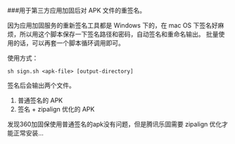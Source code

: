 ###用于第三方应用加固后对 APK 文件的重签名。

因为应用加固服务的重新签名工具都是 Windows 下的，在 mac OS 下签名好麻烦，所以用这个脚本保存一下签名路径和密码，自动签名和重命名输出。
批量使用的话，可以再套一个脚本循环调用即可。

使用方式：
```shell
sh sign.sh <apk-file> [output-directory]
```


签名后会输出两个文件。 
  1. 普通签名的 APK
  2. 签名 + zipalign 优化的 APK
  
发现360加固保使用普通签名的apk没有问题，但是腾讯乐固需要 zipalign 优化才能正常安装…
  
  
  
